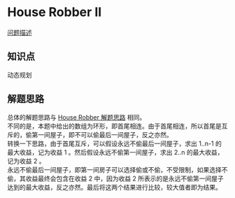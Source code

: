 # House Robber II

[问题描述](https://leetcode.com/problems/house-robber-ii/description/)

## 知识点

动态规划

## 解题思路

总体的解题思路与 [House Robber 解题思路](https://github.com/bingzhong-project/leetcode/blob/master/algorithms/house-robber/solutions.md) 相同。  
不同的是，本题中给出的数组为环形，即首尾相连。由于首尾相连，所以首尾是互斥的，偷第一间屋子，即不可以偷最后一间屋子，反之亦然。  
转换一下思路，由于首尾互斥，可以假设永远不偷最后一间屋子，求出 1..n-1 的最大收益，记为收益 1 。然后假设永远不偷第一间屋子，求出 2..n 的最大收益，记为收益 2 。  
永远不偷最后一间屋子，即第一间房子可以选择偷或不偷，不受限制，如果选择不偷，其收益最终会包含在收益 2 中，因为收益 2 所表示的是永远不偷第一间屋子达到的最大收益，反之亦然。最后将这两个结果进行比较，较大值者即为结果。
